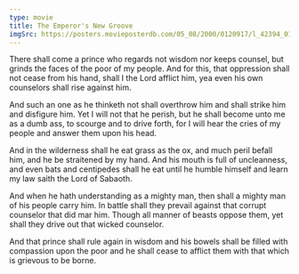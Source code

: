 ```yaml
---
type: movie
title: The Emperor's New Groove
imgSrc: https://posters.movieposterdb.com/05_08/2000/0120917/l_42394_0120917_76a25cb5.jpg
---
```


There shall come a prince who regards not wisdom nor keeps counsel, but grinds the faces of the poor of my people. And for this, that oppression shall not cease from his hand, shall I the Lord afflict him, yea even his own counselors shall rise against him.

And such an one as he thinketh not shall overthrow him and shall strike him and disfigure him. Yet I will not that he perish, but he shall become unto me as a dumb ass, to scourge and to drive forth, for I will hear the cries of my people and answer them upon his head.

And in the wilderness shall he eat grass as the ox, and much peril befall him, and he be straitened by my hand. And his mouth is full of uncleanness, and even bats and centipedes shall he eat until he humble himself and learn my law saith the Lord of Sabaoth.

And when he hath understanding as a mighty man, then shall a mighty man of his people carry him. In battle shall they prevail against that corrupt counselor that did mar him. Though all manner of beasts oppose them, yet shall they drive out that wicked counselor.

And that prince shall rule again in wisdom and his bowels shall be filled with compassion upon the poor and he shall cease to afflict them with that which is grievous to be borne.
